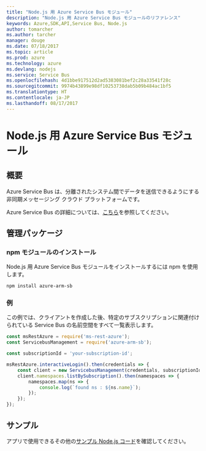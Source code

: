```yaml
---
title: "Node.js 用 Azure Service Bus モジュール"
description: "Node.js 用 Azure Service Bus モジュールのリファレンス"
keywords: Azure,SDK,API,Service Bus, Node.js
author: tomarcher
ms.author: tarcher
manager: douge
ms.date: 07/18/2017
ms.topic: article
ms.prod: azure
ms.technology: azure
ms.devlang: nodejs
ms.service: Service Bus
ms.openlocfilehash: 4d1bbe917512d2ad5383081bef2c28a33541f28c
ms.sourcegitcommit: 9974b43899e98df10253738dab5b09b484ac1bf5
ms.translationtype: HT
ms.contentlocale: ja-JP
ms.lasthandoff: 08/17/2017
---
```

# <a name="azure-service-bus-modules-for-nodejs"></a>Node.js 用 Azure Service Bus モジュール

## <a name="overview"></a>概要

Azure Service Bus は、分離されたシステム間でデータを送信できるようにする非同期メッセージング クラウド プラットフォームです。

Azure Service Bus の詳細については、[こちら](https://docs.microsoft.com/azure/service-bus-messaging/service-bus-messaging-overview)を参照してください。

## <a name="management-package"></a>管理パッケージ

### <a name="install-the-npm-module"></a>npm モジュールのインストール

Node.js 用 Azure Service Bus モジュールをインストールするには npm を使用します。

```bash
npm install azure-arm-sb
```

### <a name="example"></a>例

この例では、クライアントを作成した後、特定のサブスクリプションに関連付けられている Service Bus の名前空間をすべて一覧表示します。

```javascript
const msRestAzure = require('ms-rest-azure');
const ServicebusManagement = require('azure-arm-sb');

const subscriptionId = 'your-subscription-id';

msRestAzure.interactiveLogin().then(credentials => {
    const client = new ServicebusManagement(credentials, subscriptionId);
    client.namespaces.listBySubscription().then(namespaces => {
        namespaces.map(ns => {
            console.log(`found ns : ${ns.name}`);
        });
    });
});
```

## <a name="samples"></a>サンプル

アプリで使用できるその他の[サンプル Node.js コード](https://azure.microsoft.com/resources/samples/?platform=nodejs)を確認してください。
